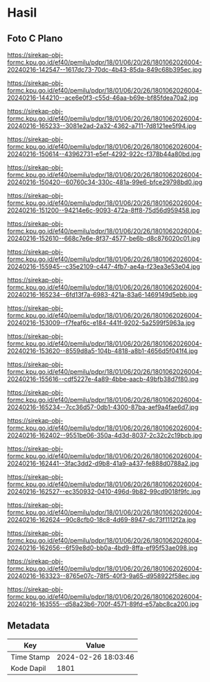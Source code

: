 # Hasil

## Foto C Plano

https://sirekap-obj-formc.kpu.go.id/ef40/pemilu/pdpr/18/01/06/20/26/1801062026004-20240216-142547--1617dc73-70dc-4b43-85da-849c68b395ec.jpg

https://sirekap-obj-formc.kpu.go.id/ef40/pemilu/pdpr/18/01/06/20/26/1801062026004-20240216-144210--ace6e0f3-c55d-46aa-b69e-bf85fdea70a2.jpg

https://sirekap-obj-formc.kpu.go.id/ef40/pemilu/pdpr/18/01/06/20/26/1801062026004-20240216-165233--3081e2ad-2a32-4362-a711-7d8121ee5f94.jpg

https://sirekap-obj-formc.kpu.go.id/ef40/pemilu/pdpr/18/01/06/20/26/1801062026004-20240216-150614--43962731-e5ef-4292-922c-f378b44a80bd.jpg

https://sirekap-obj-formc.kpu.go.id/ef40/pemilu/pdpr/18/01/06/20/26/1801062026004-20240216-150420--60760c34-330c-481a-99e6-bfce29798bd0.jpg

https://sirekap-obj-formc.kpu.go.id/ef40/pemilu/pdpr/18/01/06/20/26/1801062026004-20240216-151200--94214e6c-9093-472a-8ff8-75d56d959458.jpg

https://sirekap-obj-formc.kpu.go.id/ef40/pemilu/pdpr/18/01/06/20/26/1801062026004-20240216-152610--668c7e6e-8f37-4577-be6b-d8c876020c01.jpg

https://sirekap-obj-formc.kpu.go.id/ef40/pemilu/pdpr/18/01/06/20/26/1801062026004-20240216-155945--c35e2109-c447-4fb7-ae4a-f23ea3e53e04.jpg

https://sirekap-obj-formc.kpu.go.id/ef40/pemilu/pdpr/18/01/06/20/26/1801062026004-20240216-165234--6fd13f7a-6983-421a-83a6-1469149d5ebb.jpg

https://sirekap-obj-formc.kpu.go.id/ef40/pemilu/pdpr/18/01/06/20/26/1801062026004-20240216-153009--f7feaf6c-e184-441f-9202-5a2599f5963a.jpg

https://sirekap-obj-formc.kpu.go.id/ef40/pemilu/pdpr/18/01/06/20/26/1801062026004-20240216-153620--8559d8a5-104b-4818-a8b1-4656d5f041f4.jpg

https://sirekap-obj-formc.kpu.go.id/ef40/pemilu/pdpr/18/01/06/20/26/1801062026004-20240216-155616--cdf5227e-4a89-4bbe-aacb-49bfb38d7f80.jpg

https://sirekap-obj-formc.kpu.go.id/ef40/pemilu/pdpr/18/01/06/20/26/1801062026004-20240216-165234--7cc36d57-0db1-4300-87ba-aef9a4fae6d7.jpg

https://sirekap-obj-formc.kpu.go.id/ef40/pemilu/pdpr/18/01/06/20/26/1801062026004-20240216-162402--9551be06-350a-4d3d-8037-2c32c2c19bcb.jpg

https://sirekap-obj-formc.kpu.go.id/ef40/pemilu/pdpr/18/01/06/20/26/1801062026004-20240216-162441--3fac3dd2-d9b8-41a9-a437-fe888d0788a2.jpg

https://sirekap-obj-formc.kpu.go.id/ef40/pemilu/pdpr/18/01/06/20/26/1801062026004-20240216-162527--ec350932-0410-496d-9b82-99cd9018f9fc.jpg

https://sirekap-obj-formc.kpu.go.id/ef40/pemilu/pdpr/18/01/06/20/26/1801062026004-20240216-162624--90c8cfb0-18c8-4d69-8947-dc73f1112f2a.jpg

https://sirekap-obj-formc.kpu.go.id/ef40/pemilu/pdpr/18/01/06/20/26/1801062026004-20240216-162656--6f59e8d0-bb0a-4bd9-8ffa-ef95f53ae098.jpg

https://sirekap-obj-formc.kpu.go.id/ef40/pemilu/pdpr/18/01/06/20/26/1801062026004-20240216-163323--8765e07c-78f5-40f3-9a65-d958922f58ec.jpg

https://sirekap-obj-formc.kpu.go.id/ef40/pemilu/pdpr/18/01/06/20/26/1801062026004-20240216-163555--d58a23b6-700f-4571-89fd-e57abc8ca200.jpg


## Metadata

| Key        | Value               |
| ---------- | ------------------- |
| Time Stamp | 2024-02-26 18:03:46 |
| Kode Dapil | 1801                |



